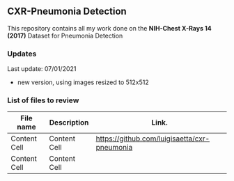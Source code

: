 ## CXR-Pneumonia Detection

This repository contains all my work done on the **NIH-Chest X-Rays 14 (2017)** Dataset for Pneumonia Detection

### Updates

Last update: 07/01/2021
* new version, using images resized to 512x512

### List of files to review

| File name     | Description   |Link.                                         |
| ------------- | ------------- |----------------------------------------------|
| Content Cell  | Content Cell  |https://github.com/luigisaetta/cxr-pneumonia  |
| Content Cell  | Content Cell  |                                              |


